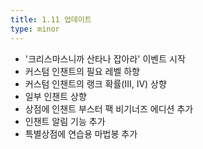 ```yaml
---
title: 1.11 업데이트
type: minor
---
```


* '크리스마스니까 산타나 잡아라' 이벤트 시작
* 커스텀 인챈트의 필요 레벨 하향
* 커스텀 인챈트의 랭크 확률(III, IV) 상향
* 일부 인챈트 상향
* 상점에 인챈트 부스터 팩 비기너즈 에디션 추가
* 인챈트 알림 기능 추가
* 특별상점에 연습용 마법봉 추가